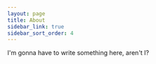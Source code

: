 ```yaml
---
layout: page
title: About
sidebar_link: true
sidebar_sort_order: 4
---
```

I'm gonna have to write something here, aren't I?